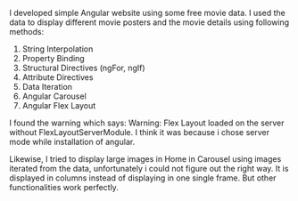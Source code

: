 I developed simple Angular website using some free movie data. I used the data to display different movie posters and the movie details using following methods: 
1. String Interpolation
2. Property Binding
3. Structural Directives (ngFor, ngIf)
4. Attribute Directives
5. Data Iteration
6. Angular Carousel
7. Angular Flex Layout
 
I found the warning which says:
Warning: Flex Layout loaded on the server without FlexLayoutServerModule.
I think it was because i chose server mode while installation of angular. 

Likewise, I tried to display large images in Home in Carousel using images iterated from the data, unfortunately i could not figure out the right way. It is displayed in columns instead of displaying in one single frame. 
But other functionalities work perfectly.
